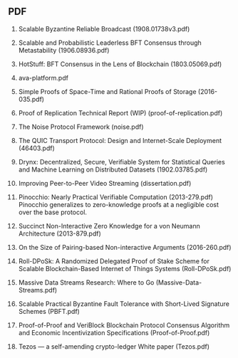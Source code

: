 ## PDF

01. Scalable Byzantine Reliable Broadcast (1908.01738v3.pdf)

02. Scalable and Probabilistic Leaderless BFT Consensus through Metastability (1906.08936.pdf)

03. HotStuff: BFT Consensus in the Lens of Blockchain (1803.05069.pdf)

04. ava-platform.pdf

05. Simple Proofs of Space-Time and Rational Proofs of Storage (2016-035.pdf)

06. Proof of Replication Technical Report (WIP) (proof-of-replication.pdf)

07. The Noise Protocol Framework (noise.pdf)

08. The QUIC Transport Protocol: Design and Internet-Scale Deployment (46403.pdf)

09. Drynx: Decentralized, Secure, Verifiable System for Statistical Queries and Machine Learning on Distributed Datasets (1902.03785.pdf)

10. Improving Peer-to-Peer Video Streaming (dissertation.pdf)

11. Pinocchio: Nearly Practical Verifiable Computation (2013-279.pdf) 
 Pinocchio generalizes to zero-knowledge proofs at a negligible cost over the base protocol.
 
12. Succinct Non-Interactive Zero Knowledge for a von Neumann Architecture (2013-879.pdf)

13. On the Size of Pairing-based Non-interactive Arguments (2016-260.pdf)

14. Roll-DPoSk: A Randomized Delegated Proof of Stake Scheme for Scalable Blockchain-Based Internet of Things Systems (Roll-DPoSk.pdf)

15. Massive Data Streams Research: Where to Go (Massive-Data-Streams.pdf)

16. Scalable Practical Byzantine Fault Tolerance with Short-Lived Signature Schemes (PBFT.pdf)

17. Proof-of-Proof and VeriBlock Blockchain Protocol Consensus Algorithm and Economic Incentivization Specifications (Proof-of-Proof.pdf)

18. Tezos — a self-amending crypto-ledger White paper (Tezos.pdf)

